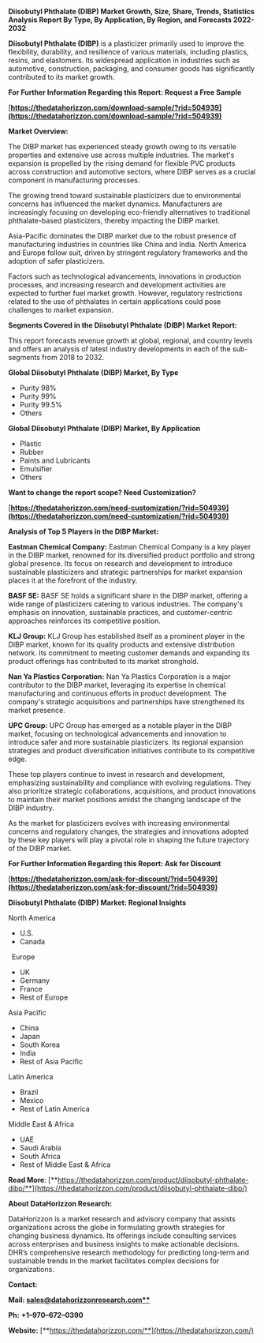 ﻿**Diisobutyl Phthalate (DIBP)  Market Growth, Size, Share, Trends, Statistics Analysis Report By Type, By Application, By Region, and Forecasts 2022-2032**

**Diisobutyl Phthalate (DIBP)** is a plasticizer primarily used to improve the flexibility, durability, and resilience of various materials, including plastics, resins, and elastomers. Its widespread application in industries such as automotive, construction, packaging, and consumer goods has significantly contributed to its market growth. 

**For Further Information Regarding this Report: Request a Free Sample**	

[**https://thedatahorizzon.com/download-sample/?rid=504939](https://thedatahorizzon.com/download-sample/?rid=504939)** 

**Market Overview:**

The DIBP market has experienced steady growth owing to its versatile properties and extensive use across multiple industries. The market's expansion is propelled by the rising demand for flexible PVC products across construction and automotive sectors, where DIBP serves as a crucial component in manufacturing processes.

The growing trend toward sustainable plasticizers due to environmental concerns has influenced the market dynamics. Manufacturers are increasingly focusing on developing eco-friendly alternatives to traditional phthalate-based plasticizers, thereby impacting the DIBP market.

Asia-Pacific dominates the DIBP market due to the robust presence of manufacturing industries in countries like China and India. North America and Europe follow suit, driven by stringent regulatory frameworks and the adoption of safer plasticizers.

Factors such as technological advancements, innovations in production processes, and increasing research and development activities are expected to further fuel market growth. However, regulatory restrictions related to the use of phthalates in certain applications could pose challenges to market expansion. 

**Segments Covered in the Diisobutyl Phthalate (DIBP) Market Report:**

This report forecasts revenue growth at global, regional, and country levels and offers an analysis of latest industry developments in each of the sub-segments from 2018 to 2032.

**Global Diisobutyl Phthalate (DIBP) Market, By Type**

- Purity 98%
- Purity 99%
- Purity 99.5%
- Others

**Global Diisobutyl Phthalate (DIBP) Market, By Application**

- Plastic
- Rubber
- Paints and Lubricants
- Emulsifier
- Others

**Want to change the report scope? Need Customization?**

[**https://thedatahorizzon.com/need-customization/?rid=504939](https://thedatahorizzon.com/need-customization/?rid=504939)** 

**Analysis of Top 5 Players in the DIBP Market:**

**Eastman Chemical Company:** Eastman Chemical Company is a key player in the DIBP market, renowned for its diversified product portfolio and strong global presence. Its focus on research and development to introduce sustainable plasticizers and strategic partnerships for market expansion places it at the forefront of the industry.

**BASF SE:** BASF SE holds a significant share in the DIBP market, offering a wide range of plasticizers catering to various industries. The company's emphasis on innovation, sustainable practices, and customer-centric approaches reinforces its competitive position.

**KLJ Group:** KLJ Group has established itself as a prominent player in the DIBP market, known for its quality products and extensive distribution network. Its commitment to meeting customer demands and expanding its product offerings has contributed to its market stronghold.

**Nan Ya Plastics Corporation:** Nan Ya Plastics Corporation is a major contributor to the DIBP market, leveraging its expertise in chemical manufacturing and continuous efforts in product development. The company's strategic acquisitions and partnerships have strengthened its market presence.

**UPC Group:** UPC Group has emerged as a notable player in the DIBP market, focusing on technological advancements and innovation to introduce safer and more sustainable plasticizers. Its regional expansion strategies and product diversification initiatives contribute to its competitive edge.

These top players continue to invest in research and development, emphasizing sustainability and compliance with evolving regulations. They also prioritize strategic collaborations, acquisitions, and product innovations to maintain their market positions amidst the changing landscape of the DIBP industry.

As the market for plasticizers evolves with increasing environmental concerns and regulatory changes, the strategies and innovations adopted by these key players will play a pivotal role in shaping the future trajectory of the DIBP market.

**For Further Information Regarding this Report: Ask for Discount**	

[**https://thedatahorizzon.com/ask-for-discount/?rid=504939](https://thedatahorizzon.com/ask-for-discount/?rid=504939)** 

**Diisobutyl Phthalate (DIBP) Market: Regional Insights**

North America

- U.S.
- Canada

` `Europe

- UK
- Germany
- France
- Rest of Europe

Asia Pacific

- China
- Japan
- South Korea
- India
- Rest of Asia Pacific

Latin America

- Brazil
- Mexico
- Rest of Latin America

Middle East & Africa

- UAE
- Saudi Arabia
- South Africa
- Rest of Middle East & Africa

**Read More**: [**https://thedatahorizzon.com/product/diisobutyl-phthalate-dibp/**](https://thedatahorizzon.com/product/diisobutyl-phthalate-dibp/) 

**About DataHorizzon Research:**

DataHorizzon is a market research and advisory company that assists organizations across the globe in formulating growth strategies for changing business dynamics. Its offerings include consulting services across enterprises and business insights to make actionable decisions. DHR’s comprehensive research methodology for predicting long-term and sustainable trends in the market facilitates complex decisions for organizations.

**Contact:**

**Mail: [sales@datahorizzonresearch.com**](mailto:sales@datahorizzonresearch.com)**

**Ph:** **+1–970–672–0390**

**Website:** [**https://thedatahorizzon.com/**](https://thedatahorizzon.com/)

